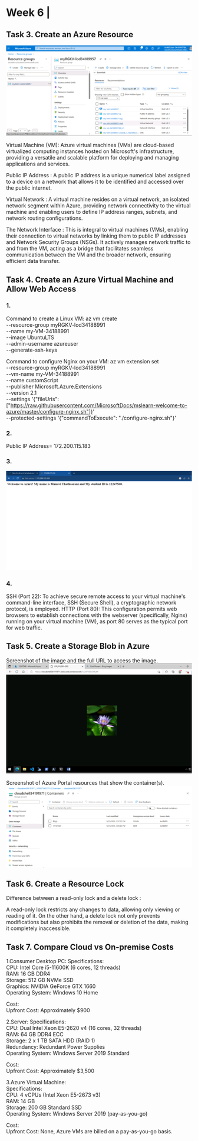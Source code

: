 
# Week 6 | 

## Task 3. Create an Azure Resource
![GitHub Screenshot Demo](./images/week7-task3-screenshot2.png) <br>

Virtual Machine (VM): Azure virtual machines (VMs) are cloud-based virtualized computing instances hosted on Microsoft's infrastructure, providing a versatile and scalable platform for deploying and managing applications and services. <br>

Public IP Address : A public IP address is a unique numerical label assigned to a device on a network that allows it to be identified and accessed over the public internet.

Virtual Network : A virtual machine resides on a virtual network, an isolated network segment within Azure, providing network connectivity to the virtual machine and enabling users to define IP address ranges, subnets, and network routing configurations.

The Network Interface : This is integral to virtual machines (VMs), enabling their connection to virtual networks by linking them to public IP addresses and Network Security Groups (NSGs). It actively manages network traffic to and from the VM, acting as a bridge that facilitates seamless communication between the VM and the broader network, ensuring efficient data transfer.

## Task 4. Create an Azure Virtual Machine and Allow Web Access
### 1.
Command to create a Linux VM:
az vm create \
--resource-group myRGKV-lod34188991 \
--name my-VM-34188991 \
--image UbuntuLTS \
--admin-username azureuser \
--generate-ssh-keys

Command to configure Nginx on your VM:
az vm extension set \
--resource-group myRGKV-lod34188991 \
--vm-name my-VM-34188991 \
--name customScript \
--publisher Microsoft.Azure.Extensions \
--version 2.1 \
--settings '{"fileUris":["https://raw.githubusercontent.com/MicrosoftDocs/mslearn-welcome-to-azure/master/configure-nginx.sh"]}' \
--protected-settings '{"commandToExecute": "./configure-nginx.sh"}'

### 2. 
Public IP Address= 172.200.115.183
### 3.
![GitHub Screenshot Demo](./images/week7-task4-screenshot3.png) <br>

### 4. 
SSH (Port 22): To achieve secure remote access to your virtual machine's command-line interface, SSH (Secure Shell), a cryptographic network protocol, is employed.
HTTP (Port 80): This configuration permits web browsers to establish connections with the webserver (specifically, Nginx) running on your virtual machine (VM), as port 80 serves as the typical port for web traffic.

## Task 5. Create a Storage Blob in Azure

Screenshot of the image and the full URL to access the image.
![GitHub Screenshot Demo](./images/week7-task5-screenshot2.png) <br>

Screenshot of Azure Portal resources that show the container(s).
![GitHub Screenshot Demo](./images/week7-task5-screenshot3.png) <br>

## Task 6. Create a Resource Lock

Difference between a read-only lock and a delete lock : 

A read-only lock restricts any changes to data, allowing only viewing or reading of it. On the other hand, a delete lock not only prevents modifications but also prohibits the removal or deletion of the data, making it completely inaccessible.

## Task 7. Compare Cloud vs On-premise Costs

1.Consumer Desktop PC:
Specifications: <br>
CPU: Intel Core i5-11600K (6 cores, 12 threads)  <br>
RAM: 16 GB DDR4 <br>
Storage: 512 GB NVMe SSD <br>
Graphics: NVIDIA GeForce GTX 1660 <br>
Operating System: Windows 10 Home <br>

Cost: <br>
Upfront Cost: Approximately $900 <br>

2.Server:
Specifications: <br>
CPU: Dual Intel Xeon E5-2620 v4 (16 cores, 32 threads) <br>
RAM: 64 GB DDR4 ECC <br>
Storage: 2 x 1 TB SATA HDD (RAID 1) <br>
Redundancy: Redundant Power Supplies <br>
Operating System: Windows Server 2019 Standard <br>

Cost: <br>
Upfront Cost: Approximately $3,500 <br>

3.Azure Virtual Machine: <br>
Specifications: <br>
CPU: 4 vCPUs (Intel Xeon E5-2673 v3) <br>
RAM: 14 GB <br>
Storage: 200 GB Standard SSD <br>
Operating System: Windows Server 2019 (pay-as-you-go) <br>

Cost: <br>
Upfront Cost: None, Azure VMs are billed on a pay-as-you-go basis. <br>
